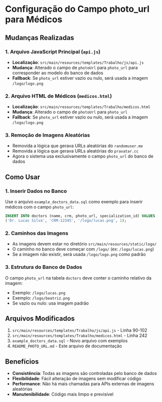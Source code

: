 # Configuração do Campo photo_url para Médicos

## Mudanças Realizadas

### 1. Arquivo JavaScript Principal (`api.js`)
- **Localização**: `src/main/resources/templates/Trabalho/js/api.js`
- **Mudança**: Alterado o campo de `photoUrl` para `photo_url` para corresponder ao modelo do banco de dados
- **Fallback**: Se `photo_url` estiver vazio ou nulo, será usada a imagem `/logo/logo.png`

### 2. Arquivo HTML de Médicos (`medicos.html`)
- **Localização**: `src/main/resources/templates/Trabalho/medicos.html`
- **Mudança**: Alterado o campo de `photoUrl` para `photo_url`
- **Fallback**: Se `photo_url` estiver vazio ou nulo, será usada a imagem `/logo/logo.png`

### 3. Remoção de Imagens Aleatórias
- Removida a lógica que gerava URLs aleatórias do `randomuser.me`
- Removida a lógica que gerava URLs aleatórias do `pravatar.cc`
- Agora o sistema usa exclusivamente o campo `photo_url` do banco de dados

## Como Usar

### 1. Inserir Dados no Banco
Use o arquivo `example_doctors_data.sql` como exemplo para inserir médicos com o campo `photo_url`:

```sql
INSERT INTO doctors (name, crm, photo_url, specialization_id) VALUES 
('Dr. Lucas Silva', 'CRM-12345', '/logo/lucas.png', 1);
```

### 2. Caminhos das Imagens
- As imagens devem estar no diretório `src/main/resources/static/logo/`
- O caminho no banco deve começar com `/logo/` (ex: `/logo/lucas.png`)
- Se a imagem não existir, será usada `/logo/logo.png` como padrão

### 3. Estrutura do Banco de Dados
O campo `photo_url` na tabela `doctors` deve conter o caminho relativo da imagem:
- Exemplo: `/logo/lucas.png`
- Exemplo: `/logo/beatriz.png`
- Se vazio ou nulo: usa imagem padrão

## Arquivos Modificados

1. `src/main/resources/templates/Trabalho/js/api.js` - Linha 90-102
2. `src/main/resources/templates/Trabalho/medicos.html` - Linha 242
3. `example_doctors_data.sql` - Novo arquivo com exemplos
4. `README_PHOTO_URL.md` - Este arquivo de documentação

## Benefícios

- **Consistência**: Todas as imagens são controladas pelo banco de dados
- **Flexibilidade**: Fácil alteração de imagens sem modificar código
- **Performance**: Não há mais chamadas para APIs externas de imagens aleatórias
- **Manutenibilidade**: Código mais limpo e previsível 